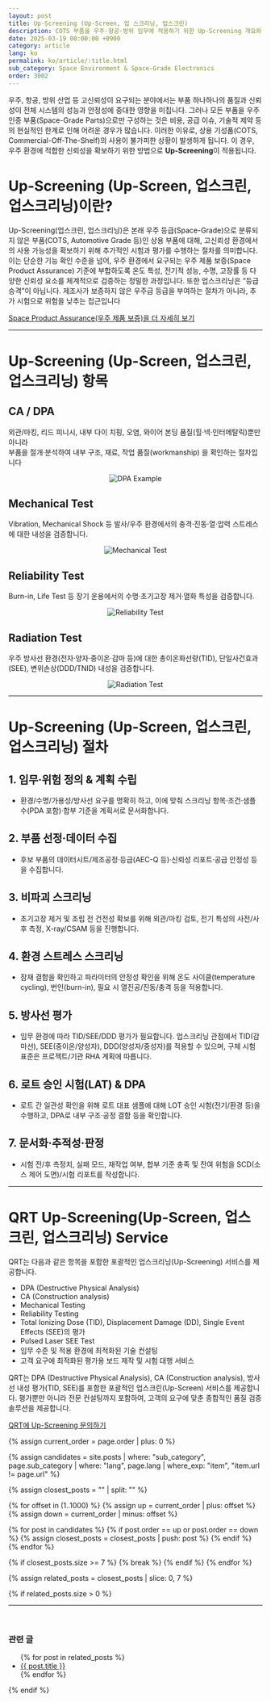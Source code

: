 ```yaml
---
layout: post
title: Up-Screening (Up-Screen, 업 스크리닝, 업스크린)
description: COTS 부품을 우주·항공·방위 임무에 적용하기 위한 Up-Screening 개요와 절차(DPA, 기계·신뢰성·방사선 시험), 계획 수립부터 LAT·문서화까지 한눈에 정리.
date: 2025-03-19 00:00:00 +0900
category: article
lang: ko
permalink: ko/article/:title.html
sub_category: Space Environment & Space-Grade Electronics
order: 3002
---
```

우주, 항공, 방위 산업 등 고신뢰성이 요구되는 분야에서는 부품 하나하나의 품질과 신뢰성이 전체 시스템의 성능과 안정성에 중대한 영향을 미칩니다. 그러나 모든 부품을 우주 인증 부품(Space-Grade Parts)으로만 구성하는 것은 비용, 공급 이슈, 기술적 제약 등의 현실적인 한계로 인해 어려운 경우가 많습니다.
이러한 이유로, 상용 기성품(COTS, Commercial-Off-The-Shelf)의 사용이 불가피한 상황이 발생하게 됩니다.
이 경우, 우주 환경에 적합한 신뢰성을 확보하기 위한 방법으로 **Up-Screening**이 적용됩니다.

# Up-Screening (Up-Screen, 업스크린, 업스크리닝)이란? 
Up-Screening(업스크린, 업스크리닝)은 본래 우주 등급(Space-Grade)으로 분류되지 않은 부품(COTS, Automotive Grade 등)인 상용 부품에 대해, 고신뢰성 환경에서의 사용 가능성을 확보하기 위해 추가적인 시험과 평가를 수행하는 절차를 의미합니다.<br>
이는 단순한 기능 확인 수준을 넘어, 우주 환경에서 요구되는 우주 제품 보증(Space Product Assurance) 기준에 부합하도록 온도 특성, 전기적 성능, 수명, 고장률 등 다양한 신뢰성 요소를 체계적으로 검증하는 정밀한 과정입니다. 
또한 업스크리닝은 “등급 승격”이 아닙니다. 제조사가 보증하지 않은 우주급 등급을 부여하는 절차가 아니라, 추가 시험으로 위험을 낮추는 접근입니다

  <div class="qrt-button-wrapper">
  <a class="qrt-button" href="/ko/article/8.-EEE.html">
    Space Product Assurance(우주 제품 보증)을 더 자세히 보기
  </a>
  </div>


<hr class="gray-hr">


# Up-Screening (Up-Screen, 업스크린, 업스크리닝) 항목

## CA / DPA
외관/마킹, 리드 피니시, 내부 다이 치핑, 오염, 와이어 본딩 품질(힐·넥·인터메탈릭)뿐만 아니라  
부품을 절개·분석하여 내부 구조, 재료, 작업 품질(workmanship) 을 확인하는 절차입니다  

<p align="center" class="upscreen-item">
  <img src="/assets/service/DPAsample.webp" alt="DPA Example">
</p>


## Mechanical Test
Vibration, Mechanical Shock 등 발사/우주 환경에서의 충격·진동·열·압력 스트레스에 대한 내성을 검증합니다.  

<p align="center" class="upscreen-item">
  <img src="/assets/service/torque.webp" alt="Mechanical Test">
</p>


## Reliability Test
Burn-in, Life Test 등 장기 운용에서의 수명·초기고장 제거·열화 특성을 검증합니다.  

<p align="center" class="upscreen-item">
  <img src="/assets/service/HTOL.webp" alt="Reliability Test">
</p>


## Radiation Test
우주 방사선 환경(전자·양자·중이온·감마 등)에 대한 총이온화선량(TID), 단일사건효과(SEE), 변위손상(DDD/TNID) 내성을 검증합니다.  

<p align="center" class="upscreen-item">
  <img src="/assets/service/QRT SEE Analysis System.webp" alt="Radiation Test">
</p>




<hr class="gray-hr">


# Up-Screening (Up-Screen, 업스크린, 업스크리닝) 절차

<div class="qrt-list">
  <h2>1. 임무·위험 정의 & 계획 수립</h2>
  <ul>
    <li>환경/수명/가용성/방사선 요구를 명확히 하고, 이에 맞춰 스크리닝 항목·조건·샘플 수(PDA 포함)·합부 기준을 계획서로 문서화합니다.</li>
  </ul>

  <h2>2. 부품 선정·데이터 수집</h2>
  <ul>
    <li>후보 부품의 데이터시트/제조공정·등급(AEC-Q 등)·신뢰성 리포트·공급 안정성 등을 수집합니다.</li>
  </ul>

  <h2>3. 비파괴 스크리닝</h2>
  <ul>
    <li>초기고장 제거 및 조립 전 건전성 확보를 위해 외관/마킹 검토, 전기 특성의 사전/사후 측정, X-ray/CSAM 등을 진행합니다.</li>
  </ul>

  <h2>4. 환경 스트레스 스크리닝</h2>
  <ul>
    <li>잠재 결함을 확인하고 파라미터의 안정성 확인을 위해 온도 사이클(temperature cycling), 번인(burn-in), 필요 시 열진공/진동/충격 등을 적용합니다.</li>
  </ul>

  <h2>5. 방사선 평가</h2>
  <ul>
    <li>임무 환경에 따라 TID/SEE/DDD 평가가 필요합니다. 업스크리닝 관점에서 TID(감마선), SEE(중이온/양성자), DDD(양성자/중성자)를 적용할 수 있으며, 구체 시험 표준은 프로젝트/기관 RHA 계획에 따릅니다.</li>
  </ul>

  <h2>6. 로트 승인 시험(LAT) & DPA</h2>
  <ul>
    <li>로트 간 일관성 확인을 위해 로트 대표 샘플에 대해 LOT 승인 시험(전기/환경 등)을 수행하고, DPA로 내부 구조·공정 결함 등을 확인합니다.</li>
  </ul>

  <h2>7. 문서화·추적성·판정</h2>
  <ul>
    <li>시험 전/후 측정치, 실패 모드, 재작업 여부, 합부 기준 충족 및 잔여 위험을 SCD(소스 제어 도면)/시험 리포트를 작성합니다.</li>
  </ul>
</div>


<hr class="gray-hr">


# QRT Up-Screening(Up-Screen, 업스크린, 업스크리닝) Service
QRT는 다음과 같은 항목을 포함한 포괄적인 업스크리닝(Up-Screening) 서비스를 제공합니다.

<ul class="qrt-list">
  <li>DPA (Destructive Physical Analysis)</li>
  <li>CA (Construction analysis)</li>
  <li>Mechanical Testing</li>
  <li>Reliability Testing</li>
  <li>Total Ionizing Dose (TID), Displacement Damage (DD), Single Event Effects (SEE)의 평가</li>
  <li>Pulsed Laser SEE Test</li>
  <li>임무 수준 및 적용 환경에 최적화된 기술 컨설팅</li>
  <li>고객 요구에 최적화된 평가용 보드 제작 및 시험 대행 서비스</li>
</ul>

QRT는 DPA (Destructive Physical Analysis), CA (Construction analysis), 방사선 내성 평가(TID, SEE)를 포함한 포괄적인 업스크린(Up-Screen) 서비스를 제공합니다.
평가뿐만 아니라 전문 컨설팅까지 포함하여, 고객의 요구에 맞춘 종합적인 품질 검증 솔루션을 제공합니다.

  <div class="qrt-button-wrapper">
  <a class="qrt-button" href="https://www.qrtkr.com/kr/customer/inquiry.php">
    QRT에 Up-Screening 문의하기
  </a>
  </div>










{% assign current_order = page.order | plus: 0 %}

{% assign candidates = site.posts 
  | where: "sub_category", page.sub_category 
  | where: "lang", page.lang 
  | where_exp: "item", "item.url != page.url" 
%}

{% assign closest_posts = "" | split: "" %}

{% for offset in (1..1000) %}
  {% assign up = current_order | plus: offset %}
  {% assign down = current_order | minus: offset %}

  {% for post in candidates %}
    {% if post.order == up or post.order == down %}
      {% assign closest_posts = closest_posts | push: post %}
    {% endif %}
  {% endfor %}

  {% if closest_posts.size >= 7 %}
    {% break %}
  {% endif %}
{% endfor %}

{% assign related_posts = closest_posts | slice: 0, 7 %}

{% if related_posts.size > 0 %}
  <hr>
  <br>
  <h3>관련 글</h3>
  <ul>
    {% for post in related_posts %}
      <li><a href="{{ post.url }}">{{ post.title }}</a></li>
    {% endfor %}
  </ul>
{% endif %}
